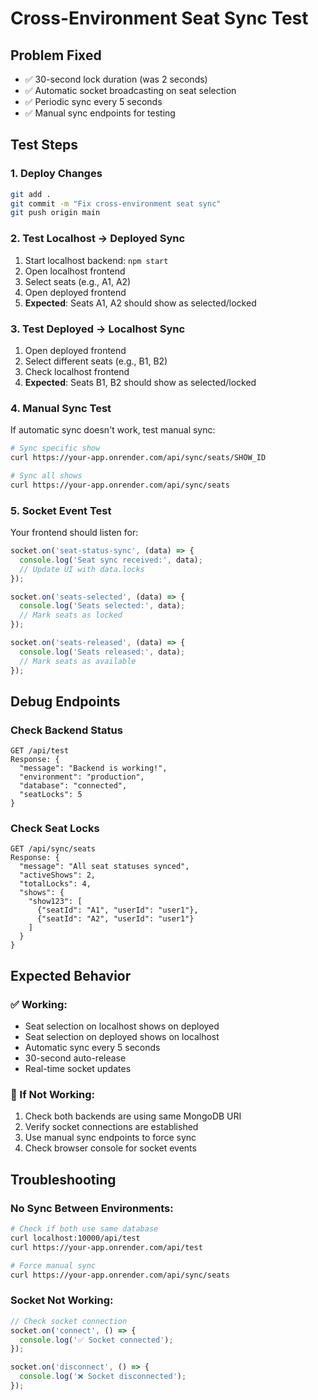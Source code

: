 # Cross-Environment Seat Sync Test

## Problem Fixed
- ✅ 30-second lock duration (was 2 seconds)
- ✅ Automatic socket broadcasting on seat selection
- ✅ Periodic sync every 5 seconds
- ✅ Manual sync endpoints for testing

## Test Steps

### 1. Deploy Changes
```bash
git add .
git commit -m "Fix cross-environment seat sync"
git push origin main
```

### 2. Test Localhost → Deployed Sync
1. Start localhost backend: `npm start`
2. Open localhost frontend
3. Select seats (e.g., A1, A2)
4. Open deployed frontend
5. **Expected**: Seats A1, A2 should show as selected/locked

### 3. Test Deployed → Localhost Sync  
1. Open deployed frontend
2. Select different seats (e.g., B1, B2)
3. Check localhost frontend
4. **Expected**: Seats B1, B2 should show as selected/locked

### 4. Manual Sync Test
If automatic sync doesn't work, test manual sync:

```bash
# Sync specific show
curl https://your-app.onrender.com/api/sync/seats/SHOW_ID

# Sync all shows
curl https://your-app.onrender.com/api/sync/seats
```

### 5. Socket Event Test
Your frontend should listen for:
```javascript
socket.on('seat-status-sync', (data) => {
  console.log('Seat sync received:', data);
  // Update UI with data.locks
});

socket.on('seats-selected', (data) => {
  console.log('Seats selected:', data);
  // Mark seats as locked
});

socket.on('seats-released', (data) => {
  console.log('Seats released:', data);
  // Mark seats as available
});
```

## Debug Endpoints

### Check Backend Status
```
GET /api/test
Response: {
  "message": "Backend is working!",
  "environment": "production",
  "database": "connected",
  "seatLocks": 5
}
```

### Check Seat Locks
```
GET /api/sync/seats
Response: {
  "message": "All seat statuses synced",
  "activeShows": 2,
  "totalLocks": 4,
  "shows": {
    "show123": [
      {"seatId": "A1", "userId": "user1"},
      {"seatId": "A2", "userId": "user1"}
    ]
  }
}
```

## Expected Behavior

### ✅ Working:
- Seat selection on localhost shows on deployed
- Seat selection on deployed shows on localhost  
- Automatic sync every 5 seconds
- 30-second auto-release
- Real-time socket updates

### 🔧 If Not Working:
1. Check both backends are using same MongoDB URI
2. Verify socket connections are established
3. Use manual sync endpoints to force sync
4. Check browser console for socket events

## Troubleshooting

### No Sync Between Environments:
```bash
# Check if both use same database
curl localhost:10000/api/test
curl https://your-app.onrender.com/api/test

# Force manual sync
curl https://your-app.onrender.com/api/sync/seats
```

### Socket Not Working:
```javascript
// Check socket connection
socket.on('connect', () => {
  console.log('✅ Socket connected');
});

socket.on('disconnect', () => {
  console.log('❌ Socket disconnected');
});
```